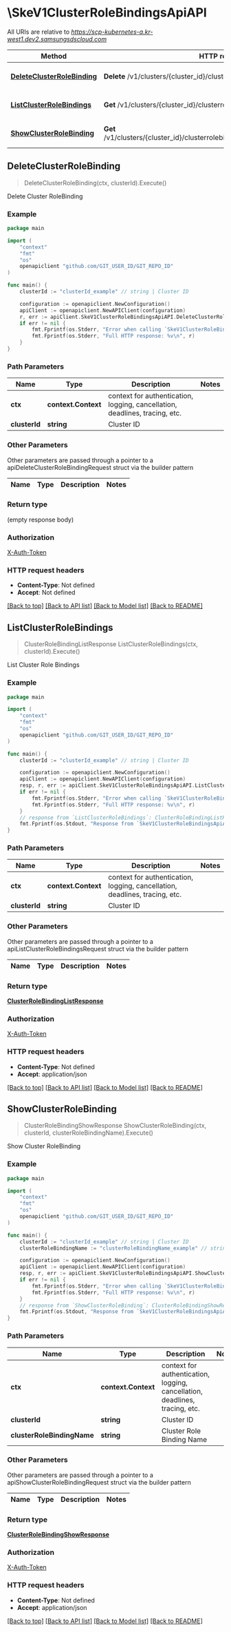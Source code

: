# \SkeV1ClusterRoleBindingsApiAPI

All URIs are relative to *https://scp-kubernetes-a.kr-west1.dev2.samsungsdscloud.com*

Method | HTTP request | Description
------------- | ------------- | -------------
[**DeleteClusterRoleBinding**](SkeV1ClusterRoleBindingsApiAPI.md#DeleteClusterRoleBinding) | **Delete** /v1/clusters/{cluster_id}/clusterrolebindings | Delete Cluster RoleBinding
[**ListClusterRoleBindings**](SkeV1ClusterRoleBindingsApiAPI.md#ListClusterRoleBindings) | **Get** /v1/clusters/{cluster_id}/clusterrolebindings | List Cluster Role Bindings
[**ShowClusterRoleBinding**](SkeV1ClusterRoleBindingsApiAPI.md#ShowClusterRoleBinding) | **Get** /v1/clusters/{cluster_id}/clusterrolebindings/{cluster_role_binding_name} | Show Cluster RoleBinding



## DeleteClusterRoleBinding

> DeleteClusterRoleBinding(ctx, clusterId).Execute()

Delete Cluster RoleBinding



### Example

```go
package main

import (
	"context"
	"fmt"
	"os"
	openapiclient "github.com/GIT_USER_ID/GIT_REPO_ID"
)

func main() {
	clusterId := "clusterId_example" // string | Cluster ID

	configuration := openapiclient.NewConfiguration()
	apiClient := openapiclient.NewAPIClient(configuration)
	r, err := apiClient.SkeV1ClusterRoleBindingsApiAPI.DeleteClusterRoleBinding(context.Background(), clusterId).Execute()
	if err != nil {
		fmt.Fprintf(os.Stderr, "Error when calling `SkeV1ClusterRoleBindingsApiAPI.DeleteClusterRoleBinding``: %v\n", err)
		fmt.Fprintf(os.Stderr, "Full HTTP response: %v\n", r)
	}
}
```

### Path Parameters


Name | Type | Description  | Notes
------------- | ------------- | ------------- | -------------
**ctx** | **context.Context** | context for authentication, logging, cancellation, deadlines, tracing, etc.
**clusterId** | **string** | Cluster ID | 

### Other Parameters

Other parameters are passed through a pointer to a apiDeleteClusterRoleBindingRequest struct via the builder pattern


Name | Type | Description  | Notes
------------- | ------------- | ------------- | -------------


### Return type

 (empty response body)

### Authorization

[X-Auth-Token](../README.md#X-Auth-Token)

### HTTP request headers

- **Content-Type**: Not defined
- **Accept**: Not defined

[[Back to top]](#) [[Back to API list]](../README.md#documentation-for-api-endpoints)
[[Back to Model list]](../README.md#documentation-for-models)
[[Back to README]](../README.md)


## ListClusterRoleBindings

> ClusterRoleBindingListResponse ListClusterRoleBindings(ctx, clusterId).Execute()

List Cluster Role Bindings



### Example

```go
package main

import (
	"context"
	"fmt"
	"os"
	openapiclient "github.com/GIT_USER_ID/GIT_REPO_ID"
)

func main() {
	clusterId := "clusterId_example" // string | Cluster ID

	configuration := openapiclient.NewConfiguration()
	apiClient := openapiclient.NewAPIClient(configuration)
	resp, r, err := apiClient.SkeV1ClusterRoleBindingsApiAPI.ListClusterRoleBindings(context.Background(), clusterId).Execute()
	if err != nil {
		fmt.Fprintf(os.Stderr, "Error when calling `SkeV1ClusterRoleBindingsApiAPI.ListClusterRoleBindings``: %v\n", err)
		fmt.Fprintf(os.Stderr, "Full HTTP response: %v\n", r)
	}
	// response from `ListClusterRoleBindings`: ClusterRoleBindingListResponse
	fmt.Fprintf(os.Stdout, "Response from `SkeV1ClusterRoleBindingsApiAPI.ListClusterRoleBindings`: %v\n", resp)
}
```

### Path Parameters


Name | Type | Description  | Notes
------------- | ------------- | ------------- | -------------
**ctx** | **context.Context** | context for authentication, logging, cancellation, deadlines, tracing, etc.
**clusterId** | **string** | Cluster ID | 

### Other Parameters

Other parameters are passed through a pointer to a apiListClusterRoleBindingsRequest struct via the builder pattern


Name | Type | Description  | Notes
------------- | ------------- | ------------- | -------------


### Return type

[**ClusterRoleBindingListResponse**](ClusterRoleBindingListResponse.md)

### Authorization

[X-Auth-Token](../README.md#X-Auth-Token)

### HTTP request headers

- **Content-Type**: Not defined
- **Accept**: application/json

[[Back to top]](#) [[Back to API list]](../README.md#documentation-for-api-endpoints)
[[Back to Model list]](../README.md#documentation-for-models)
[[Back to README]](../README.md)


## ShowClusterRoleBinding

> ClusterRoleBindingShowResponse ShowClusterRoleBinding(ctx, clusterId, clusterRoleBindingName).Execute()

Show Cluster RoleBinding



### Example

```go
package main

import (
	"context"
	"fmt"
	"os"
	openapiclient "github.com/GIT_USER_ID/GIT_REPO_ID"
)

func main() {
	clusterId := "clusterId_example" // string | Cluster ID
	clusterRoleBindingName := "clusterRoleBindingName_example" // string | Cluster Role Binding Name

	configuration := openapiclient.NewConfiguration()
	apiClient := openapiclient.NewAPIClient(configuration)
	resp, r, err := apiClient.SkeV1ClusterRoleBindingsApiAPI.ShowClusterRoleBinding(context.Background(), clusterId, clusterRoleBindingName).Execute()
	if err != nil {
		fmt.Fprintf(os.Stderr, "Error when calling `SkeV1ClusterRoleBindingsApiAPI.ShowClusterRoleBinding``: %v\n", err)
		fmt.Fprintf(os.Stderr, "Full HTTP response: %v\n", r)
	}
	// response from `ShowClusterRoleBinding`: ClusterRoleBindingShowResponse
	fmt.Fprintf(os.Stdout, "Response from `SkeV1ClusterRoleBindingsApiAPI.ShowClusterRoleBinding`: %v\n", resp)
}
```

### Path Parameters


Name | Type | Description  | Notes
------------- | ------------- | ------------- | -------------
**ctx** | **context.Context** | context for authentication, logging, cancellation, deadlines, tracing, etc.
**clusterId** | **string** | Cluster ID | 
**clusterRoleBindingName** | **string** | Cluster Role Binding Name | 

### Other Parameters

Other parameters are passed through a pointer to a apiShowClusterRoleBindingRequest struct via the builder pattern


Name | Type | Description  | Notes
------------- | ------------- | ------------- | -------------



### Return type

[**ClusterRoleBindingShowResponse**](ClusterRoleBindingShowResponse.md)

### Authorization

[X-Auth-Token](../README.md#X-Auth-Token)

### HTTP request headers

- **Content-Type**: Not defined
- **Accept**: application/json

[[Back to top]](#) [[Back to API list]](../README.md#documentation-for-api-endpoints)
[[Back to Model list]](../README.md#documentation-for-models)
[[Back to README]](../README.md)

